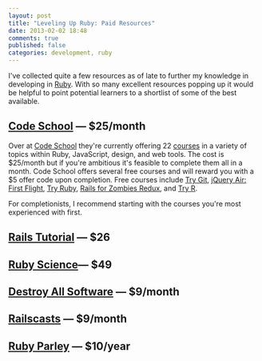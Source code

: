 ```yaml
---
layout: post
title: "Leveling Up Ruby: Paid Resources"
date: 2013-02-02 18:48
comments: true
published: false
categories: development, ruby
---
```


I've collected quite a few resources as of late to further my knowledge in
developing in [Ruby][1]. With so many excellent resources popping up it
would be helpful to point potential learners to a shortlist of some of the
best available.

[Code School][2] — $25/month
-----------

Over at [Code School][2] they're currently offering 22 [courses][3] in a
variety of topics within Ruby, JavaScript, design, and web tools. The cost
is $25/month but if you're ambitious it's feasible to complete them all in
a month. Code School offers several free courses and will reward you with
a $5 offer code upon completion. Free courses include [Try Git][4],
[jQuery Air: First Flight][5], [Try Ruby][6], [Rails for Zombies
Redux][7], and [Try R][8].



For completionists, I recommend starting with the courses you're most
experienced with first.

[Rails Tutorial][9] — $26
--------------




[Ruby Science][10]— $49
------------

[Destroy All Software][11] — $9/month
--------------------

[Railscasts][12] — $9/month
----------

[Ruby Parley][13] — $10/year
-----------


[1]://www.ruby-lang.org
[2]://www.codeschool.com
[3]://www.codeschool.com/courses
[4]://www.codeschool.com/courses/try-git
[5]://www.codeschool.com/courses/jquery-air-first-flight
[6]://www.codeschool.com/courses/try-ruby
[7]://www.codeschool.com/courses/rails-for-zombies-redux
[8]://www.codeschool.com/courses/try-r
[9]://www.rails-tutorial.org
[10]://learn.thoughtbot.com/products/13-ruby-science
[11]://www.destroyallsoftware.com
[12]://www.railscasts.com
[13]://rubyrogues.com/parley/
